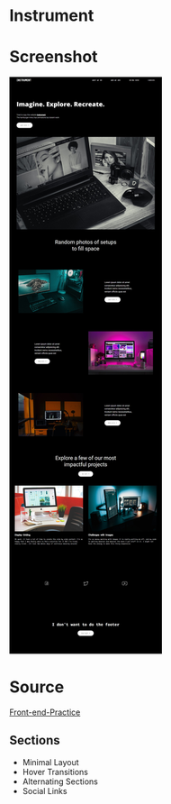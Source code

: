 # Instrument

# Screenshot
![Screenshot](/screenshot/screenshot-large.jpg)

# Source
[Front-end-Practice](https://www.frontendpractice.com/projects/instrument)

## Sections
* Minimal Layout
* Hover Transitions
* Alternating Sections
* Social Links